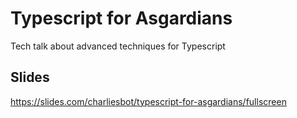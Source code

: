 # Typescript for Asgardians
Tech talk about advanced techniques for Typescript

## Slides
https://slides.com/charliesbot/typescript-for-asgardians/fullscreen

